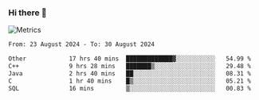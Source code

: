 ### Hi there 👋

![Metrics](https://github.com/radoapx/radoapx/blob/main/github-metrics.svg)

<!--START_SECTION:waka-->

```txt
From: 23 August 2024 - To: 30 August 2024

Other            17 hrs 40 mins  █████████████▓░░░░░░░░░░░   54.99 %
C++              9 hrs 28 mins   ███████▒░░░░░░░░░░░░░░░░░   29.48 %
Java             2 hrs 40 mins   ██░░░░░░░░░░░░░░░░░░░░░░░   08.31 %
C                1 hr 40 mins    █▒░░░░░░░░░░░░░░░░░░░░░░░   05.21 %
SQL              16 mins         ▒░░░░░░░░░░░░░░░░░░░░░░░░   00.83 %
```

<!--END_SECTION:waka-->

<!--
**radoapx/radoapx** is a ✨ _special_ ✨ repository because its `README.md` (this file) appears on your GitHub profile.

Here are some ideas to get you started:

- 🔭 I’m currently working on ...
- 🌱 I’m currently learning ...
- 👯 I’m looking to collaborate on ...
- 🤔 I’m looking for help with ...
- 💬 Ask me about ...
- 📫 How to reach me: ...
- 😄 Pronouns: ...
- ⚡ Fun fact: ...
-->

